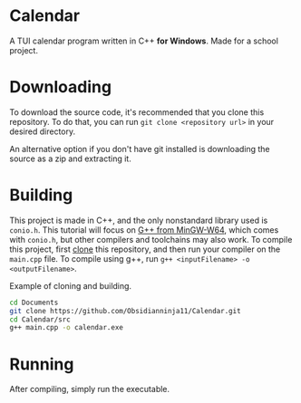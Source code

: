 # Calendar
A TUI calendar program written in C++ **for Windows**. Made for a school project.

# Downloading
To download the source code, it's recommended that you clone this repository.
To do that, you can run `git clone <repository url>` in your desired directory.

An alternative option if you don't have git installed is downloading the source as a zip and extracting it.

# Building
This project is made in C++, and the only nonstandard library used is `conio.h`.
This tutorial will focus on [G++ from MinGW-W64](https://github.com/niXman/mingw-builds-binaries/), which comes with `conio.h`, but other compilers and toolchains may also work.
To compile this project, first [clone](#downloading) this repository, and then run your compiler on the `main.cpp` file.
To compile using g++, run `g++ <inputFilename> -o <outputFilename>`.

Example of cloning and building.
```sh
cd Documents
git clone https://github.com/Obsidianninja11/Calendar.git
cd Calendar/src
g++ main.cpp -o calendar.exe
```

# Running
After compiling, simply run the executable.
